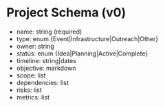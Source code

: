 # Project Schema (v0)
- name: string (required)
- type: enum {Event|Infrastructure|Outreach|Other}
- owner: string
- status: enum {Idea|Planning|Active|Complete}
- timeline: string|dates
- objective: markdown
- scope: list
- dependencies: list
- risks: list
- metrics: list
